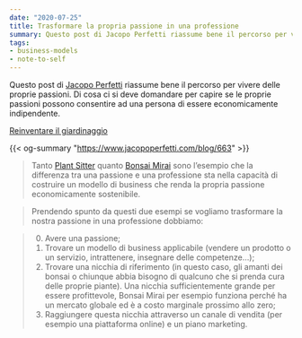 ```yaml
---
date: "2020-07-25"
title: Trasformare la propria passione in una professione
summary: Questo post di Jacopo Perfetti riassume bene il percorso per vivere delle proprie passioni.
tags:
- business-models
- note-to-self
---
```


Questo post di [Jacopo Perfetti](https://www.jacopoperfetti.com/) riassume bene il percorso per vivere delle proprie passioni.
Di cosa ci si deve domandare per capire se le proprie passioni possono consentire ad una persona di essere economicamente indipendente.

[Reinventare il giardinaggio](https://www.jacopoperfetti.com/blog/663/)

{{< og-summary "https://www.jacopoperfetti.com/blog/663" >}}

> Tanto [Plant Sitter](https://getfired.co/valentina-paracchi/) quanto [Bonsai Mirai](https://live.bonsaimirai.com/) sono l’esempio che la differenza tra una passione e una professione sta nella capacità di costruire un modello di business che renda la propria passione economicamente sostenibile.

> Prendendo spunto da questi due esempi se vogliamo trasformare la nostra passione in una professione dobbiamo:

> 0. Avere una passione;
> 1. Trovare un modello di business applicabile (vendere un prodotto o un servizio, intrattenere, insegnare delle competenze…);
> 2. Trovare una nicchia di riferimento (in questo caso, gli amanti dei bonsai o chiunque abbia bisogno di qualcuno che si prenda cura delle proprie piante). Una nicchia sufficientemente grande per essere profittevole, Bonsai Mirai per esempio funziona perché ha un mercato globale ed è a costo marginale prossimo allo zero;
> 3. Raggiungere questa nicchia attraverso un canale di vendita (per esempio una piattaforma online) e un piano marketing.

